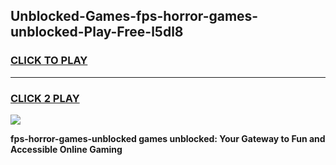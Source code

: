 
## Unblocked-Games-fps-horror-games-unblocked-Play-Free-l5dl8
<h3>
<a href="https://premium76.site?title=fps-horror-games-unblocked&ref=18A">CLICK TO PLAY</a></h3>
<hr>

<h3>
<a href="https://premium76.site?title=fps-horror-games-unblocked&ref=18A">CLICK 2 PLAY</a>
  
</h3>

<a href="https://premium76.site?title=fps-horror-games-unblocked&ref=18A"><img src="https://clearcache.store/games.png"></a>


**fps-horror-games-unblocked games unblocked: Your Gateway to Fun and Accessible Online Gaming**
